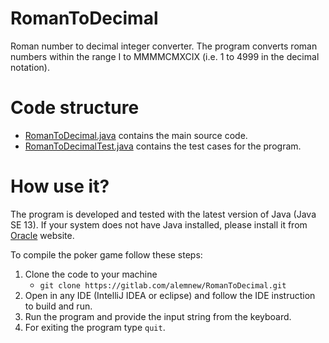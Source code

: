 # RomanToDecimal

Roman number to decimal integer converter. The program converts roman numbers within the 
range I to MMMMCMXCIX (i.e. 1 to 4999 in the decimal notation). 

# Code structure 

- [RomanToDecimal.java](src/fi/documill/main/RomanToDecimal.java) contains the main source code. 
- [RomanToDecimalTest.java](src/fi/documill/test/RomanToDecimalTest.java)  contains the test cases for the program. 

# How use it? 
The program is developed and tested with the latest version of Java (Java SE 13).  If your system does not have Java 
installed, please install it from [Oracle](https://www.oracle.com/technetwork/java/javase/downloads/index.html) website. 

To compile the poker game follow these steps:
1. Clone the code to your machine
    - `git clone https://gitlab.com/alemnew/RomanToDecimal.git`
2. Open in any IDE (IntelliJ IDEA or eclipse) and follow the IDE instruction to build and run.
3. Run the program and provide the input string from the keyboard.
4. For exiting the program type `quit`. 

